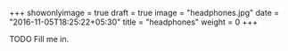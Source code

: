 +++
showonlyimage = true
draft = true
image = "headphones.jpg"
date = "2016-11-05T18:25:22+05:30"
title = "headphones"
weight = 0
+++

TODO Fill me in.

